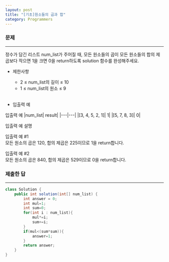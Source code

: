 ```yaml
---
layout: post
title: "[기초]원소들의 곱과 합"
category: Programmers
---
```


### 문제
---
정수가 담긴 리스트 num_list가 주어질 때, 모든 원소들의 곱이 모든 원소들의 합의 제곱보다 작으면 1을 크면 0을 return하도록 solution 함수를 완성해주세요.

- 제한사항
    - 2 ≤ num_list의 길이 ≤ 10
    - 1 ≤ num_list의 원소 ≤ 9    
&nbsp;

- 입출력 예
  
입출력 예
|num_list|	result|
|---|---|
|[3, 4, 5, 2, 1]|	1|
|[5, 7, 8, 3]|	0|

입출력 예 설명   

입출력 예 #1   
모든 원소의 곱은 120, 합의 제곱은 225이므로 1을 return합니다.   

입출력 예 #2   
모든 원소의 곱은 840, 합의 제곱은 529이므로 0을 return합니다.

### 제출한 답
---
```java
class Solution {
    public int solution(int[] num_list) {
        int answer = 0;
        int mul=1;
        int sum=0;
        for(int i : num_list){
            mul*=i;
            sum+=i;
        }
        if(mul<(sum*sum)){
            answer=1;
        }
        return answer;
    }
}
```